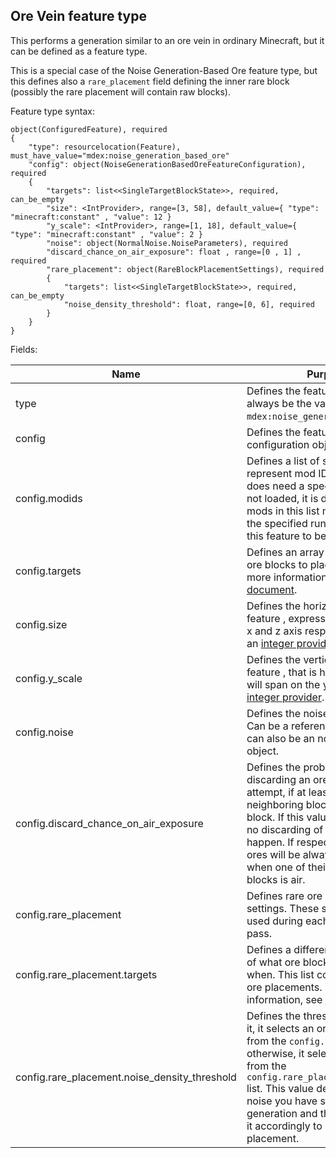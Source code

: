 
## Ore Vein feature type

This performs a generation similar to an ore vein in ordinary Minecraft,
but it can be defined as a feature type.

This is a special case of the Noise Generation-Based Ore feature type,
but this defines also a `rare_placement` field defining the inner rare block
(possibly the rare placement will contain raw blocks).

Feature type syntax:
~~~
object(ConfiguredFeature), required
{
    "type": resourcelocation(Feature), must_have_value="mdex:noise_generation_based_ore"
    "config": object(NoiseGenerationBasedOreFeatureConfiguration), required 
    {
        "targets": list<<SingleTargetBlockState>>, required, can_be_empty
        "size": <IntProvider>, range=[3, 58], default_value={ "type": "minecraft:constant" , "value": 12 }
        "y_scale": <IntProvider>, range=[1, 18], default_value={ "type": "minecraft:constant" , "value": 2 }
        "noise": object(NormalNoise.NoiseParameters), required
        "discard_chance_on_air_exposure": float , range=[0 , 1] , required
        "rare_placement": object(RareBlockPlacementSettings), required
        {
            "targets": list<<SingleTargetBlockState>>, required, can_be_empty
            "noise_density_threshold": float, range=[0, 6], required
        }
    }
}
~~~

Fields:

| Name                                          | Purpose                                                                                                                                                                                                                                                                                                                            |
|-----------------------------------------------|------------------------------------------------------------------------------------------------------------------------------------------------------------------------------------------------------------------------------------------------------------------------------------------------------------------------------------|
| type                                          | Defines the feature type. Must always be the value `mdex:noise_generation_based_ore`.                                                                                                                                                                                                                                              |
| config                                        | Defines the feature's configuration object.                                                                                                                                                                                                                                                                                        |
| config.modids                                 | Defines a list of strings that do represent mod ID's. If the feature does need a specific mod but is not loaded, it is disabled. All the mods in this list must be valid at the specified run time in order for this feature to be placed.                                                                                         |
| config.targets                                | Defines an array of rules for what ore blocks to place and when. For more information, see [this document](../SingleTargetBlockState.md).                                                                                                                                                                                          |
| config.size                                   | Defines the horizontal size of the feature , expressed as the span of x and z axis respectively. This is an [integer provider](https://minecraft.wiki/w/Template:Nbt_inherit/int_provider/template).                                                                                                                               |
| config.y_scale                                | Defines the vertical size of the feature , that is how much blocks will span on the y axis.  This is an [integer provider](https://minecraft.wiki/w/Template:Nbt_inherit/int_provider/template).                                                                                                                                   |
| config.noise                                  | Defines the noise settings to use. Can be a reference to a file, or can also be an noise parameters object.                                                                                                                                                                                                                        |
| config.discard_chance_on_air_exposure         | Defines the probability of discarding an ore placement attempt, if at least one of it's neighboring blocks is the air block. If this value is set to zero, no discarding of ore blocks will happen. If respectively set to 1 , ores will be always discarded when one of their neighboring blocks is air.                          |
| config.rare_placement                         | Defines rare ore block placement settings. These settings will be used during each generation pass.                                                                                                                                                                                                                                |
| config.rare_placement.targets                 | Defines a different array of rules of what ore blocks to place and when. This list comprises the rare ore placements. For more information, see [this document](../SingleTargetBlockState.md).                                                                                                                                     |
| config.rare_placement.noise_density_threshold | Defines the threshold that below it, it selects an ore block to place from the `config.targets` array; otherwise, it selects an ore block from the `config.rare_placement.targets` list. This value depends on what noise you have selected for ore generation and thus you must set it accordingly to reflect the rare placement. |

